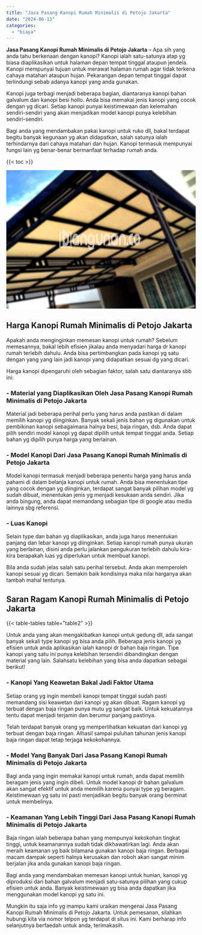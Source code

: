 ```yaml
---
title: "Jasa Pasang Kanopi Rumah Minimalis di Petojo Jakarta"
date: "2024-06-13"
categories: 
  - "biaya"
---
```


**Jasa Pasang Kanopi Rumah Minimalis di Petojo Jakarta** – Apa sih yang anda tahu berkenaan dengan kanopi? Kanopi ialah satu-satunya atap yg biasa diaplikasikan untuk halaman depan tempat tinggal ataupun jendela. Kanopi mempunyai tujuan untuk merawat halaman rumah agar tidak terkena cahaya matahari ataupun hujan. Pekarangan depan tempat tinggal dapat terlindungi sebab adanya kanopi yang anda gunakan.

Kanopi juga terbagi menjadi beberapa bagian, diantaranya kanopi bahan galvalum dan kanopi besi hollo. Anda bisa memakai jenis kanopi yang cocok dengan yg dicari. Setiap kanopi punyai keistimewaan dan kelemahan sendiri-sendiri yang akan menjadikan model kanopi punya kelebihan sendiri-sendiri.

Bagi anda yang mendambakan pakai kanopi untuk ruko dll, bakal terdapat begitu banyak kegunaan yg akan didapatkan, salah satunya ialah terhindarnya dari cahaya matahari dan hujan. Kanopi termasuk mempunyai fungsi lain yg benar-benar bermanfaat terhadap rumah anda.

{{< toc >}}

![Jasa Pasang Kanopi Rumah Minimalis di Petojo Jakarta](/images/harga-kanopi-minimalis-30.png)

## Harga Kanopi Rumah Minimalis di Petojo Jakarta

Apakah anda menginginkan memesan kanopi untuk rumah? Sebelum memesannya, bakal lebih efisien jikalau anda menyadari harga dr kanopi rumah terlebih dahulu. Anda bisa pertimbangkan pada kanopi yg satu dengan yang yang lain jadi kanopi yang didapatkan sesuai dg yang dicari.

Harga kanopi dipengaruhi oleh sebagian faktor, salah satu diantaranya sbb ini:

### \- Material yang Diaplikasikan Oleh Jasa Pasang Kanopi Rumah Minimalis di Petojo Jakarta

Material jadi beberapa perihal perlu yang harus anda pastikan di dalam memilih kanopi yg diinginkan. Banyak sekali jenis bahan yg digunakan untuk pembikinan kanopi sebagaimana halnya besi, baja ringan, dsb. Anda dapat pilih sendiri model kanopi yg dapat dipilih untuk tempat tinggal anda. Setiap bahan yg dipilih punya harga yang berlainan.

### \- Model Kanopi Dari Jasa Pasang Kanopi Rumah Minimalis di Petojo Jakarta

Model kanopi termasuk menjadi beberapa penentu harga yang harus anda pahami di dalam belanja kanopi untuk rumah. Anda bisa menentukan tipe yang cocok dengan yg diinginkan, terdapat sangat banyak pilihan model yg sudah dibuat, menentukan jenis yg menjadi kesukaan anda sendiri. Jika anda bingung, anda dapat memandang sebagian tipe di google atau media lainnya sbg referensi.

### \- Luas Kanopi

Selain type dan bahan yg diaplikasikan, anda juga harus menentukan panjang dan lebar kanopi yg diinginkan. Setiap kanopi rumah punya ukuran yang berlainan, disini anda perlu jalankan pengukuran terlebih dahulu kira-kira berapakah luas yg diperlukan untuk membuat kanopi.

Bila anda sudah jelas salah satu perihal tersebut. Anda akan memperoleh kanopi sesuai yg dicari. Semakin baik kondisinya maka nilai harganya akan tambah mahal tentunya.

## Saran Ragam Kanopi Rumah Minimalis di Petojo Jakarta

{{< table-tables table="table2" >}}

Untuk anda yang akan mengakibatkan kanopi untuk gedung dll, ada sangat banyak sekali type kanopi yg bisa anda pilih. Beberapa jenis kanopi yg efisien untuk anda aplikasikan ialah kanopi dr bahan baja ringan. Tipe kanopi yang satu ini punya kelebihan tersendiri dibandingkan dengan material yang lain. Salahsatu kelebihan yang bisa anda dapatkan sebagai berikut!

### \- Kanopi Yang Keawetan Bakal Jadi Faktor Utama

Setiap orang yg ingin membeli kanopi tempat tinggal sudah pasti memandang sisi keawetan dari kanopi yg akan dibuat. Ragam kanopi yg terbuat dengan baja ringan punya mutu yg sangat baik. Untuk kekuatannya tentu dapat menjadi terjamin dan berumur panjang pastinya.

Telah terdapat banyak orang yg memperlihatkan kekuatan dari kanopi yg terbuat dengan baja ringan. Alhasil sampai puluhan tahunan jenis kanopi baja ringan dapat tetap terjaga kekokohannya.

### \- Model Yang Banyak Dari Jasa Pasang Kanopi Rumah Minimalis di Petojo Jakarta

Bagi anda yang ingin memakai kanopi untuk rumah, anda dapat memilih beragam jenis yang ingin dibeli. Untuk model kanopi dr bahan galvalum akan sangat efektif untuk anda memilih karena punyai type yg beragam. Keistimewaan yg satu ini pasti menjadikan begitu banyak orang berminat untuk membelinya.

### \- Keamanan Yang Lebih Tinggi Dari Jasa Pasang Kanopi Rumah Minimalis di Petojo Jakarta

Baja ringan ialah beberapa bahan yang mempunyai kekokohan tingkat tinggi, untuk keamanannya sudah tidak dikhawatirkan lagi. Anda akan meraih keamanan yg baik bilamana gunakan kanopi baja ringan. Berbagai macam dampak seperti halnya kerusakan dan roboh akan sangat minim berjalan jika anda gunakan kanopi baja ringan.

Bagi anda yang mendambakan memesan kanopi untuk hunian, kanopi yg diproduksi dari bahan galvalum menjadi satu-satunya pilihan yang cukup efisien untuk anda. Banyak keistimewaan yg bisa anda dapatkan jika menggunakan model kanopi yg satu ini.

Mungkin itu saja info yg mampu kami uraikan mengenai Jasa Pasang Kanopi Rumah Minimalis di Petojo Jakarta. Untuk pemesanan, silahkan hubungi kita via nomor telpon yg terdapat di situs ini. Kami berharap info selanjutnya berfaedah untuk anda, terimakasih.
